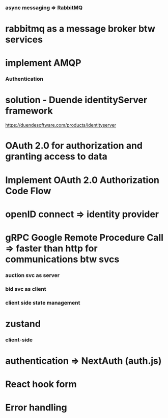 ### async messaging => RabbitMQ

# rabbitmq as a message broker btw services

# implement AMQP

### Authentication

# solution - Duende identityServer framework

https://duendesoftware.com/products/identityserver

# OAuth 2.0 for authorization and granting access to data

# Implement OAuth 2.0 Authorization Code Flow

# openID connect => identity provider

# gRPC Google Remote Procedure Call => faster than http for communications btw svcs

### auction svc as server

### bid svc as client

### client side state management

# zustand

### client-side

# authentication => NextAuth (auth.js)

# React hook form

# Error handling
